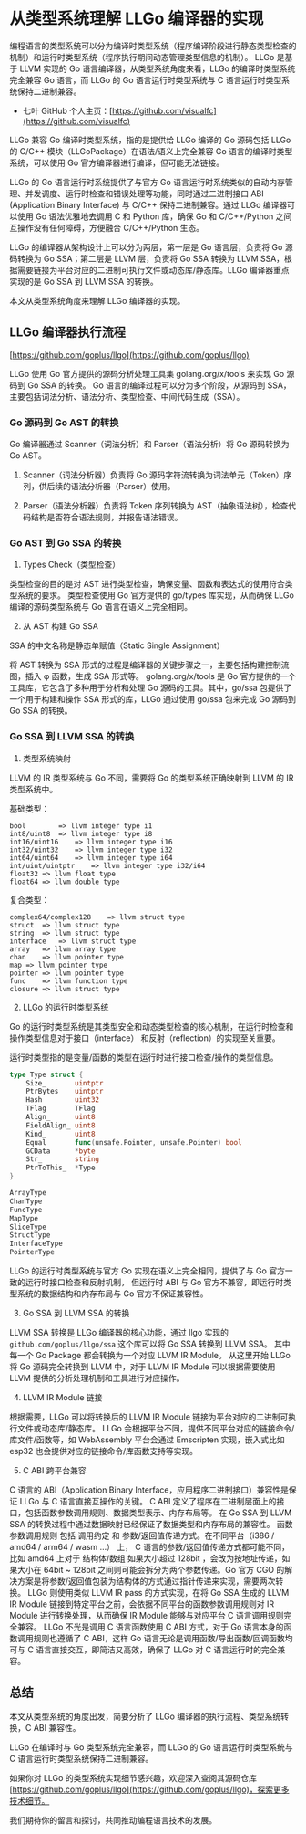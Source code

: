 # 从类型系统理解 LLGo 编译器的实现

编程语言的类型系统可以分为编译时类型系统（程序编译阶段进行静态类型检查的机制）和运行时类型系统（程序执行期间动态管理类型信息的机制）。
LLGo 是基于 LLVM 实现的 Go 语言编译器，从类型系统角度来看，LLGo 的编译时类型系统完全兼容 Go 语言，而 LLGo 的 Go 语言运行时类型系统与 C 语言运行时类型系统保持二进制兼容。

- 七叶 GitHub 个人主页：[https://github.com/visualfc](https://github.com/visualfc)

LLGo 兼容 Go 编译时类型系统，指的是提供给 LLGo 编译的 Go 源码包括 LLGo 的 C/C++ 模块（LLGoPackage）在语法/语义上完全兼容 Go 语言的编译时类型系统，可以使用 Go 官方编译器进行编译，但可能无法链接。

LLGo 的 Go 语言运行时系统提供了与官方 Go 语言运行时系统类似的自动内存管理、并发调度、运行时检查和错误处理等功能，同时通过二进制接口 ABI (Application Binary Interface) 与 C/C++ 保持二进制兼容。通过 LLGo 编译器可以使用 Go 语法优雅地去调用 C 和 Python 库，确保 Go 和 C/C++/Python 之间互操作没有任何障碍，方便融合 C/C++/Python 生态。

LLGo 的编译器从架构设计上可以分为两层，第一层是 Go 语言层，负责将 Go 源码转换为 Go SSA；第二层是 LLVM 层，负责将 Go SSA 转换为 LLVM SSA，根据需要链接为平台对应的二进制可执行文件或动态库/静态库。LLGo 编译器重点实现的是 Go SSA 到 LLVM SSA 的转换。

本文从类型系统角度来理解 LLGo 编译器的实现。

## LLGo 编译器执行流程

[https://github.com/goplus/llgo](https://github.com/goplus/llgo)

LLGo 使用 Go 官方提供的源码分析处理工具集 golang.org/x/tools 来实现 Go 源码到 Go SSA 的转换。
Go 语言的编译过程可以分为多个阶段，从源码到 SSA，主要包括词法分析、语法分析、类型检查、中间代码生成（SSA）。


### Go 源码到 Go AST 的转换

Go 编译器通过 Scanner（词法分析）和 Parser（语法分析）将 Go 源码转换为 Go AST。

1. Scanner（词法分析器）负责将 Go 源码字符流转换为词法单元（Token）序列，供后续的语法分析器（Parser）使用。

2. Parser（语法分析器）负责将 Token 序列转换为 AST（抽象语法树），检查代码结构是否符合语法规则，并报告语法错误。


### Go AST 到 Go SSA 的转换
1. Types Check（类型检查）

类型检查的目的是对 AST 进行类型检查，确保变量、函数和表达式的使用符合类型系统的要求。
类型检查使用 Go 官方提供的 go/types 库实现，从而确保 LLGo 编译的源码类型系统与 Go 语言在语义上完全相同。

2. 从 AST 构建 Go SSA

SSA 的中文名称是静态单赋值（Static Single Assignment）

将 AST 转换为 SSA 形式的过程是编译器的关键步骤之一，主要包括构建控制流图，插入 φ 函数，生成 SSA 形式等。
golang.org/x/tools 是 Go 官方提供的一个工具库，它包含了多种用于分析和处理 Go 源码的工具。其中，go/ssa 包提供了一个用于构建和操作 SSA 形式的库，LLGo 通过使用 go/ssa 包来完成 Go 源码到 Go SSA 的转换。

### Go SSA 到 LLVM SSA 的转换

1. 类型系统映射

LLVM 的 IR 类型系统与 Go 不同，需要将 Go 的类型系统正确映射到 LLVM 的 IR 类型系统中。

基础类型：
```
bool		=> llvm integer type i1
int8/uint8	=> llvm integer type i8
int16/uint16	=> llvm integer type i16
int32/uint32	=> llvm integer type i32
int64/uint64	=> llvm integer type i64
int/uint/uintptr	=> llvm integer type i32/i64
float32	=> llvm float type
float64	=> llvm double type
```
复合类型：
```
complex64/complex128	=> llvm struct type
struct	=> llvm struct type
string	=> llvm struct type
interface	=> llvm struct type
array	=> llvm array type
chan	=> llvm pointer type
map	=> llvm pointer type
pointer	=> llvm pointer type
func	=> llvm function type
closure	=> llvm struct type
```

2. LLGo 的运行时类型系统

Go 的运行时类型系统是其类型安全和动态类型检查的核心机制，在运行时检查和操作类型信息对于接口（interface）
和反射（reflection）的实现至关重要。

运行时类型指的是变量/函数的类型在运行时进行接口检查/操作的类型信息。

```go
type Type struct {
	Size_       uintptr
	PtrBytes    uintptr
	Hash        uint32
	TFlag       TFlag
	Align_      uint8
	FieldAlign_ uint8
	Kind_       uint8   
	Equal       func(unsafe.Pointer, unsafe.Pointer) bool
	GCData      *byte
	Str_        string
	PtrToThis_  *Type
}

ArrayType
ChanType
FuncType
MapType
SliceType
StructType
InterfaceType
PointerType
```

LLGo 的运行时类型系统与官方 Go 实现在语义上完全相同，提供了与 Go 官方一致的运行时接口检查和反射机制，
但运行时 ABI 与 Go 官方不兼容，即运行时类型系统的数据结构和内存布局与 Go 官方不保证兼容性。


3. Go SSA 到 LLVM SSA 的转换

LLVM SSA 转换是 LLGo 编译器的核心功能，通过 llgo 实现的 `github.com/goplus/llgo/ssa` 这个库可以将 Go SSA 转换到 LLVM SSA。
其中每一个 Go Package 都会转换为一个对应 LLVM IR Module。
从这里开始 LLGo 将 Go 源码完全转换到 LLVM 中，对于 LLVM IR Module 可以根据需要使用 LLVM 提供的分析处理机制和工具进行对应操作。

4. LLVM IR Module 链接

根据需要，LLGo 可以将转换后的 LLVM IR Module 链接为平台对应的二进制可执行文件或动态库/静态库。
LLGo 会根据平台不同，提供不同平台对应的链接命令/库文件/函数等，如 WebAssembly 平台会通过 Emscripten 实现，嵌入式比如 esp32 也会提供对应的链接命令/库函数支持等实现。

5. C ABI 跨平台兼容

C 语言的 ABI（Application Binary Interface，应用程序二进制接口）兼容性是保证 LLGo 与 C 语言直接互操作的关键。
C ABI 定义了程序在二进制层面上的接口，包括函数参数调用规则、数据类型表示、内存布局等。
在 Go SSA 到 LLVM SSA 的转换过程中通过数据映射已经保证了数据类型和内存布局的兼容性。
函数参数调用规则 包括 调用约定 和 参数/返回值传递方式。在不同平台（i386 / amd64 / arm64 / wasm ...） 上，
C 语言的参数/返回值传递方式都可能不同，比如 amd64 上对于 结构体/数组 如果大小超过 128bit ，会改为按地址传递，如果大小在 64bit ~ 128bit 之间则可能会拆分为两个参数传递。Go 官方 CGO 的解决方案是将参数/返回值包装为结构体的方式通过指针传递来实现，需要两次转换。
LLGo 则使用类似 LLVM IR pass 的方式实现，在将 Go SSA 生成的 LLVM IR Module 链接到特定平台之前，会依据不同平台的函数参数调用规则对 IR Module 进行转换处理，从而确保 IR Module 能够与对应平台 C 语言调用规则完全兼容。
LLGo 不光是调用 C 语言函数使用 C ABI 方式，对于 Go 语言本身的函数调用规则也遵循了 C ABI，这样 Go 语言无论是调用函数/导出函数/回调函数均可与 C 语言直接交互，即简洁又高效，确保了 LLGo 对 C 语言运行时的完全兼容。

## 总结
本文从类型系统的角度出发，简要分析了 LLGo 编译器的执行流程、类型系统转换，C ABI 兼容性。

LLGo 在编译时与 Go 类型系统完全兼容，而 LLGo 的 Go 语言运行时类型系统与 C 语言运行时类型系统保持二进制兼容。

如果你对 LLGo 的类型系统实现细节感兴趣，欢迎深入查阅其源码仓库 [https://github.com/goplus/llgo](https://github.com/goplus/llgo)，探索更多技术细节。

我们期待你的留言和探讨，共同推动编程语言技术的发展。
